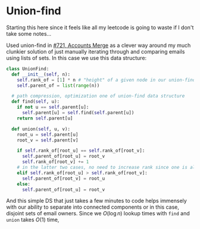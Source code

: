 # Union-find

Starting this here since it feels like all my leetcode is going to waste if I don't take some notes...

Used union-find in [#721, Accounts Merge](https://leetcode.com/problems/accounts-merge/) as a clever way around my much clunkier solution of just manually iterating through and comparing emails using lists of sets. In this case we use this data structure:

```python
class UnionFind:
  def __init__(self, n):
    self.rank_of = [1] * n # "height" of a given node in our union-find tree
    self.parent_of = list(range(n))

  # path compression, optimization one of union-find data structure
  def find(self, u):
    if not u == self.parent[u]:
      self.parent[u] = self.find(self.parent[u])
    return self.parent[u]

  def union(self, u, v):
    root_u = self.parent[u]
    root_v = self.parent[v]

    if self.rank_of[root_u] == self.rank_of[root_v]:
      self.parent_of[root_u] = root_v
      self.rank_of[root_v] += 1
    # in the latter two cases, no need to increase rank since one is already greater
    elif self.rank_of[root_u] > self.rank_of[root_v]:
      self.parent_of[root_v] = root_u
    else:
      self.parent_of[root_u] = root_v
```

And this simple DS that just takes a few minutes to code helps immensely with our ability to separate into connected components or in this case, disjoint sets of email owners. Since we $O(\log n)$ lookup times with `find` and `union` takes $O(1)$ time,
